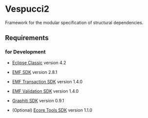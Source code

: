 Vespucci2
=========

Framework for the modular specification of structural dependencies.


Requirements
------------

### for Development

* [Eclipse Classic](http://www.eclipse.org/ "Eclipse IDE") version 4.2

* [EMF SDK](http://www.eclipse.org/modeling/emf/ "Eclipse Modeling Framework Project") version 2.8.1

* [EMF Transaction SDK](http://www.eclipse.org/modeling/emf/ "Eclipse Modeling Framework Project") version 1.4.0

* [EMF Validation SDK](http://www.eclipse.org/modeling/emf/ "Eclipse Modeling Framework Project") version 1.4.0

* [Graphiti SDK](http://www.eclipse.org/graphiti/ "Graphiti - a Graphical Tooling Infrastructure") version 0.9.1

* (Optional) [Ecore Tools SDK](http://www.eclipse.org/modeling/emft/ "Eclipse Modeling Framework Technology") version 1.1.0


